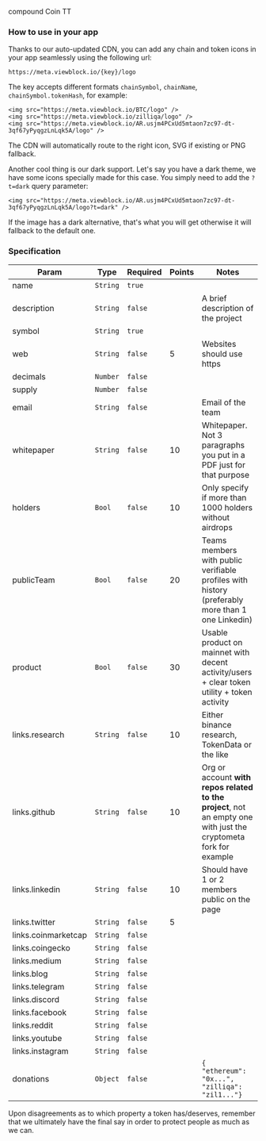 compound Coin TT

### How to use in your app

Thanks to our auto-updated CDN, you can add any chain and token icons in your app seamlessly
using the following url:

    https://meta.viewblock.io/{key}/logo

The key accepts different formats `chainSymbol`, `chainName`, `chainSymbol.tokenHash`, for example:

    <img src="https://meta.viewblock.io/BTC/logo" />
    <img src="https://meta.viewblock.io/zilliqa/logo" />
    <img src="https://meta.viewblock.io/AR.usjm4PCxUd5mtaon7zc97-dt-3qf67yPyqgzLnLqk5A/logo" />

The CDN will automatically route to the right icon, SVG if existing or PNG fallback.

Another cool thing is our dark support. Let's say you have a dark theme,
we have some icons specially made for this case. You simply need to add the `?t=dark` query parameter:

    <img src="https://meta.viewblock.io/AR.usjm4PCxUd5mtaon7zc97-dt-3qf67yPyqgzLnLqk5A/logo?t=dark" />

If the image has a dark alternative, that's what you will get otherwise it will fallback to the default one.

### Specification

| Param               | Type     | Required   | Points  | Notes                                                     |
| ------------------- | -------- | ---------- | ------- | --------------------------------------------------------- |
| name                | `String` | `true`     |         |                                                           |
| description         | `String` | `false`    |         | A brief description of the project                        |
| symbol              | `String` | `true`     |         |                                                           |
| web                 | `String` | `false`    | 5       | Websites should use https                                 |
| decimals            | `Number` | `false`    |         |                                                           |
| supply              | `Number` | `false`    |         |                                                           |
| email               | `String` | `false`    |         | Email of the team                                         |
| whitepaper          | `String` | `false`    | 10      | Whitepaper. Not 3 paragraphs you put in a PDF just for that purpose |
| holders             | `Bool`   | `false`    | 10      | Only specify if more than 1000 holders without airdrops   |
| publicTeam          | `Bool`   | `false`    | 20      | Teams members with public verifiable profiles with history (preferably more than 1 one Linkedin) |
| product             | `Bool`   | `false`    | 30      | Usable product on mainnet with decent activity/users + clear token utility + token activity |
| links.research      | `String` | `false`    | 10      | Either binance research, TokenData or the like            |
| links.github        | `String` | `false`    | 10      | Org or account **with repos related to the project**, not an empty one with just the cryptometa fork for example |
| links.linkedin      | `String` | `false`    | 10      | Should have 1 or 2 members public on the page             |
| links.twitter       | `String` | `false`    | 5       |                                                           |
| links.coinmarketcap | `String` | `false`    |         |                                                           |
| links.coingecko     | `String` | `false`    |         |                                                           |
| links.medium        | `String` | `false`    |         |                                                           |
| links.blog          | `String` | `false`    |         |                                                           |
| links.telegram      | `String` | `false`    |         |                                                           |
| links.discord       | `String` | `false`    |         |                                                           |
| links.facebook      | `String` | `false`    |         |                                                           |
| links.reddit        | `String` | `false`    |         |                                                           |
| links.youtube       | `String` | `false`    |         |                                                           |
| links.instagram     | `String` | `false`    |         |                                                           |
| donations           | `Object` | `false`    |         | `{ "ethereum": "0x...", "zilliqa": "zil1..."}`            |

Upon disagreements as to which property a token has/deserves, remember that we
ultimately have the final say in order to protect people as much as we can.
